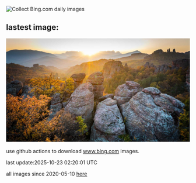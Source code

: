 ![Collect Bing.com daily images](https://github.com/counter2015/bing-daily-images/workflows/Collect%20Bing.com%20daily%20images/badge.svg)
## lastest image:
![](images/img.jpg)

use github actions to download www.bing.com images.

last update:2025-10-23 02:20:01 UTC

all images since 2020-05-10 [here](https://github.com/counter2015/bing-daily-images/tree/master/images) 
